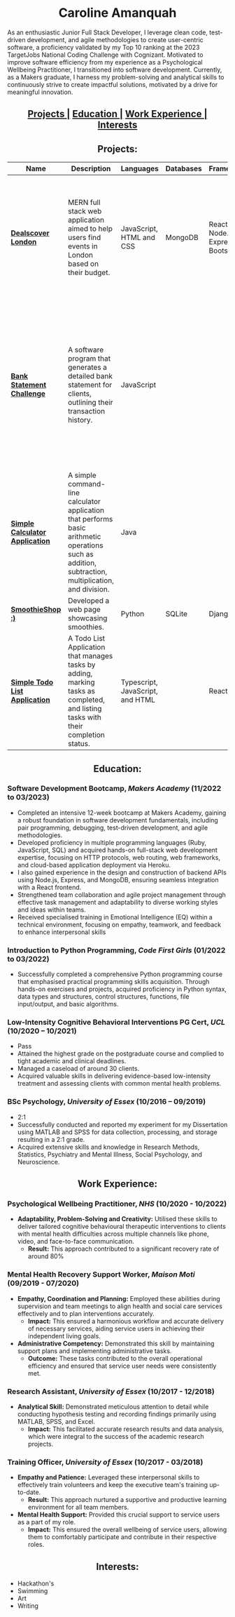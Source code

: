 <h1 align="center"> Caroline Amanquah </h1>

As an enthusiastic Junior Full Stack Developer, I leverage clean code, test-driven development, and agile methodologies to create user-centric software, a proficiency validated by my Top 10 ranking at the 2023 TargetJobs National Coding Challenge with Cognizant. Motivated to improve software efficiency from my experience as a Psychological Wellbeing Practitioner,  I transitioned into software development. Currently, as a Makers graduate, I harness my problem-solving and analytical skills to continuously strive to create impactful solutions, motivated by a drive for meaningful innovation.

<h2 align="center">
  <a href="#projects">Projects |</a> 
  <a href="#education">Education |</a> 
  <a href="#work-experience">Work Experience |</a>
  <a href="#interests">Interests</a>
</h2>



<a name="projects"></a>
<h2 align="center"> Projects: </h2>

| Name | Description | Languages | Databases | Frameworks | Techniques |
| ---- | ----------- | --------- | --------- | ---------- | ---------- |
| [**Dealscover London**](https://github.com/Caroline-Amanquah/dealscover-london) | MERN full stack web application aimed to help users find events in London based on their budget. | JavaScript, HTML and CSS | MongoDB | React, Node.js, Express and Bootstrap | Test-Driven Development (Jest and Cypress), Agile methodologies, Version Control (Git), UI/UX Design and Prototyping (Figma), Pair Programming and Code Review |
| [**Bank Statement Challenge**](https://github.com/Caroline-Amanquah/Bank_Statement_Challenge) | A software program that generates a detailed bank statement for clients, outlining their transaction history. | JavaScript | | | Object-Oriented Programming (including Single Responsibility Principle, Open/Closed Principle, Liskov Substitution Principle, Interface Segregation Principle, and Dependency Inversion Principle) and Git |
| [**Simple Calculator Application**](https://github.com/Caroline-Amanquah/simple-calculator-app) | A simple command-line calculator application that performs basic arithmetic operations such as addition, subtraction, multiplication, and division. | Java | | | Object-Oriented Programming |
| [**SmoothieShop :)**](https://github.com/Caroline-Amanquah/Django-Webpage) | Developed a web page showcasing smoothies. | Python | SQLite | Django | Git |
|  [**Simple Todo List Application**](https://github.com/Caroline-Amanquah/simple-todo-list-application/tree/main) | A Todo List Application that manages tasks by adding, marking tasks as completed, and listing tasks with their completion status. | Typescript, JavaScript, and HTML | | React | Git |


<a name="education"></a>
<h2 align="center"> Education: </h2>

### Software Development Bootcamp, *Makers Academy* (11/2022 to 03/2023)
- Completed an intensive 12-week bootcamp at Makers Academy, gaining a robust foundation in software development fundamentals, including pair programming, debugging, test-driven development, and agile methodologies.
- Developed proficiency in multiple programming languages (Ruby, JavaScript, SQL) and acquired hands-on full-stack web development expertise, focusing on HTTP protocols, web routing, web frameworks, and cloud-based application deployment via Heroku. 
- I also gained experience in the design and construction of backend APIs using Node.js, Express, and MongoDB, ensuring seamless integration with a React frontend. 
- Strengthened team collaboration and agile project management through effective task management and adaptability to diverse working styles and ideas within teams.
- Received specialised training in Emotional Intelligence (EQ) within a technical environment, focusing on empathy, teamwork, and feedback to enhance interpersonal skills

### Introduction to Python Programming, *Code First Girls* (01/2022 to 03/2022)
- Successfully completed a comprehensive Python programming course that emphasised practical programming skills acquisition. Through hands-on exercises and projects, acquired proficiency in Python syntax, data types and structures, control structures, functions, file input/output, and basic algorithms.

### Low-Intensity Cognitive Behavioral Interventions PG Cert, *UCL* (10/2020 – 10/2021)
- Pass
- Attained the highest grade on the postgraduate course and complied to tight academic and clinical deadlines.  
- Managed a caseload of around 30 clients. 
- Acquired valuable skills in delivering evidence-based low-intensity treatment and assessing clients with common mental health problems.

### BSc Psychology, *University of Essex* (10/2016 – 09/2019)
- 2:1
- Successfully conducted and reported my experiment for my Dissertation using MATLAB and SPSS for data collection, processing, and storage resulting in a 2:1 grade. 
- Acquired extensive skills and knowledge in Research Methods, Statistics, Psychiatry and Mental Illness, Social Psychology, and Neuroscience.

<a name="work-experience"></a>
<h2 align="center"> Work Experience: </h2>

### Psychological Wellbeing Practitioner, *NHS* (10/2020 - 10/2022)
- **Adaptability, Problem-Solving and Creativity:** Utilised these skills to deliver tailored cognitive behavioural therapeutic interventions to clients with mental health difficulties across multiple channels like phone, video, and face-to-face communication.
  - **Result:** This approach contributed to a significant recovery rate of around 80%

### Mental Health Recovery Support Worker, *Maison Moti* (09/2019 - 07/2020)
- **Empathy, Coordination and Planning:** Employed these abilities during supervision and team meetings to align health and social care services effectively and to plan interventions accurately.
  - **Impact:** This ensured a harmonious workflow and accurate delivery of necessary services, aiding service users in achieving their independent living goals.
- **Administrative Competency:** Demonstrated this skill by maintaining support plans and implementing administrative tasks.
  - **Outcome:** These tasks contributed to the overall operational efficiency and ensured that service user needs were consistently met.

### Research Assistant, *University of Essex* (10/2017 - 12/2018)
- **Analytical Skill:** Demonstrated meticulous attention to detail while conducting hypothesis testing and recording findings primarily using MATLAB, SPSS, and Excel.
  - **Impact:** This facilitated accurate research results and data analysis, which were integral to the success of the academic research projects.

### Training Officer, *University of Essex* (10/2017 - 03/2018)
- **Empathy and Patience:** Leveraged these interpersonal skills to effectively train volunteers and keep the executive team's training up-to-date.
  - **Result:** This approach nurtured a supportive and productive learning environment for all team members.
- **Mental Health Support:** Provided this crucial support to service users as a part of my role.
  - **Impact:** This ensured the overall wellbeing of service users, allowing them to comfortably participate and contribute in their respective roles.


<a name="interests"></a>
<h2 align="center"> Interests: </h2>

- Hackathon's
- Swimming
- Art
- Writing



